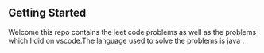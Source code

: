 ## Getting Started

Welcome this repo contains the leet code problems  as well as the problems which I did on vscode.The language used to solve the problems is java .


